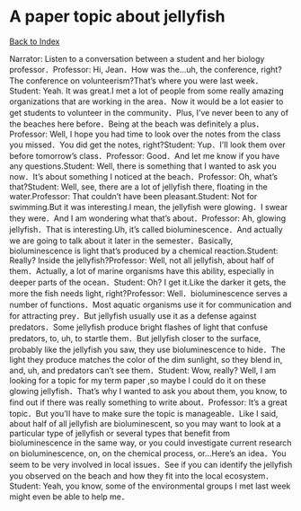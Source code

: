 # A paper topic about jellyfish
[Back to Index](https://github.com/windows10010/tpoExtractor/blog/master/README.md)

Narrator: Listen to a conversation between a student and her biology professor．Professor: Hi, Jean．How was the…uh, the conference, right?The conference on volunteerism?That’s where you were last week．Student: Yeah. It was great.I met a lot of people from some really amazing organizations that are working in the area．Now it would be a lot easier to get students to volunteer in the community．Plus, I’ve never been to any of the beaches here before．Being at the beach was definitely a plus．Professor: Well, I hope you had time to look over the notes from the class you missed．You did get the notes, right?Student: Yup．I’II look them over before tomorrow’s class．Professor: Good．And let me know if you have any questions.Student: Well, there is something that I wanted to ask you now．It’s about something I noticed at the beach．Professor: Oh, what’s that?Student: Well, see, there are a lot of jellyfish there, floating in the water.Professor: That couldn’t have been pleasant.Student: Not for swimming.But it was interesting.I mean, the jellyfish were glowing．I swear they were．And I am wondering what that’s about．Professor: Ah, glowing jellyfish．That is interesting.Uh, it’s called bioluminescence．And actually we are going to talk about it later in the semester．Basically, bioluminescence is light that’s produced by a chemical reaction.Student: Really? Inside the jellyfish?Professor: Well, not all jellyfish, about half of them．Actually, a lot of marine organisms have this ability, especially in deeper parts of the ocean．Student: Oh? I get it.Like the darker it gets, the more the fish needs light, right?Professor: Well．bioluminescence serves a number of functions．Most aquatic organisms use it for communication and for attracting prey．But jellyfish usually use it as a defense against predators．Some jellyfish produce bright flashes of light that confuse predators, to, uh, to startle them．But jellyfish closer to the surface, probably like the jellyfish you saw, they use bioluminescence to hide．The light they produce matches the color of the dim sunlight, so they blend in, and, uh, and predators can’t see them．Student: Wow, really? Well, I am looking for a topic for my term paper ,so maybe I could do it on these glowing jellyfish．That’s why I wanted to ask you about them, you know, to find out if there was really something to write about．Professor: It’s a great topic．But you’II have to make sure the topic is manageable．Like I said, about half of all jellyfish are bioluminescent, so you may want to look at a particular type of jellyfish or several types that benefit from bioluminescence in the same way, or you could investigate current research on bioluminescence, on, on the chemical process, or…Here’s an idea．You seem to be very involved in local issues．See if you can identify the jellyfish you observed on the beach and how they fit into the local ecosystem．Student: Yeah, you know, some of the environmental groups I met last week might even be able to help me． 